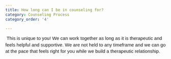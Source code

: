 ```yaml
---
title: How long can I be in counseling for?
category: Counseling Process
category_order: '4'

---
```




<p dir="ltr" style="line-height: 1.38; margin-top: 0pt; margin-bottom: 0pt;"><span id="docs-internal-guid-2cb0a6b9-7fff-03d8-7b73-bb6a62c43ff2"><span style="font-size: 11pt; font-family: Arial; background-color: transparent; font-weight: bold; font-variant-numeric: normal; font-variant-east-asian: normal; vertical-align: baseline; white-space: pre-wrap;">&nbsp;</span><span style="font-size: 11pt; font-family: Arial; background-color: transparent; font-variant-numeric: normal; font-variant-east-asian: normal; vertical-align: baseline; white-space: pre-wrap;">This is unique to you! We can work together as long as it is therapeutic and feels helpful and supportive. We are not held to any timeframe and we can go at the pace that feels right for you while we build a therapeutic relationship.</span></span></p>
<p><span id="docs-internal-guid-0cf975cd-7fff-f128-204d-88389582eee2"></span><span style="font-size: 11pt; font-family: Arial; background-color: transparent; font-variant-numeric: normal; font-variant-east-asian: normal; vertical-align: baseline; white-space: pre-wrap;"><br /></span></p>



